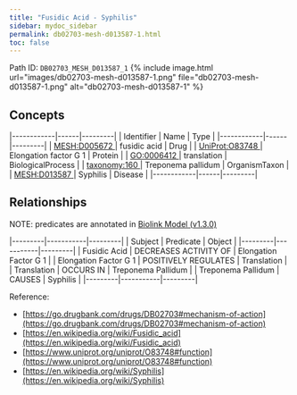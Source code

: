 ```yaml
---
title: "Fusidic Acid - Syphilis"
sidebar: mydoc_sidebar
permalink: db02703-mesh-d013587-1.html
toc: false 
---
```



Path ID: `DB02703_MESH_D013587_1`
{% include image.html url="images/db02703-mesh-d013587-1.png" file="db02703-mesh-d013587-1.png" alt="db02703-mesh-d013587-1" %}

## Concepts

|------------|------|---------|
| Identifier | Name | Type    |
|------------|------|---------|
| <a href="https://identifiers.org/MESH:D005672">MESH:D005672 </a> | fusidic acid | Drug |
| <a href="https://identifiers.org/UniProt:O83748">UniProt:O83748 </a> | Elongation factor G 1 | Protein |
| <a href="https://identifiers.org/GO:0006412">GO:0006412 </a> | translation | BiologicalProcess |
| <a href="https://identifiers.org/taxonomy:160">taxonomy:160 </a> | Treponema pallidum | OrganismTaxon |
| <a href="https://identifiers.org/MESH:D013587">MESH:D013587 </a> | Syphilis | Disease |
|------------|------|---------|

## Relationships


NOTE: predicates are annotated in <a href="https://github.com/biolink/biolink-model/releases/tag/v1.3.0">Biolink Model (v1.3.0)</a>

|---------|-----------|---------|
| Subject | Predicate | Object  |
|---------|-----------|---------|
| Fusidic Acid | DECREASES ACTIVITY OF | Elongation Factor G 1 |
| Elongation Factor G 1 | POSITIVELY REGULATES | Translation |
| Translation | OCCURS IN | Treponema Pallidum |
| Treponema Pallidum | CAUSES | Syphilis |
|---------|-----------|---------|

Reference: 
  - [https://go.drugbank.com/drugs/DB02703#mechanism-of-action](https://go.drugbank.com/drugs/DB02703#mechanism-of-action)
  - [https://en.wikipedia.org/wiki/Fusidic_acid](https://en.wikipedia.org/wiki/Fusidic_acid)
  - [https://www.uniprot.org/uniprot/O83748#function](https://www.uniprot.org/uniprot/O83748#function)
  - [https://en.wikipedia.org/wiki/Syphilis](https://en.wikipedia.org/wiki/Syphilis)
